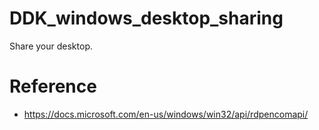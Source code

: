 # DDK_windows_desktop_sharing
Share your desktop.



# Reference
* https://docs.microsoft.com/en-us/windows/win32/api/rdpencomapi/
